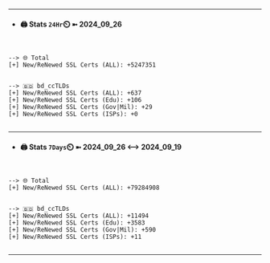 

---
- #### 🖨️ **Stats** `24Hr`⏲️ ➼ 2024_09_26
```console


--> 🌐 Total
[+] New/ReNewed SSL Certs (ALL): +5247351


--> 🇧🇩 bd_ccTLDs
[+] New/ReNewed SSL Certs (ALL): +637
[+] New/ReNewed SSL Certs (Edu): +106
[+] New/ReNewed SSL Certs (Gov|Mil): +29
[+] New/ReNewed SSL Certs (ISPs): +0


```

---
- #### 🖨️ **Stats** `7Days`⏲️ ➼ 2024_09_26 <--> 2024_09_19
```console


--> 🌐 Total
[+] New/ReNewed SSL Certs (ALL): +79284908


--> 🇧🇩 bd_ccTLDs
[+] New/ReNewed SSL Certs (ALL): +11494
[+] New/ReNewed SSL Certs (Edu): +3583
[+] New/ReNewed SSL Certs (Gov|Mil): +590
[+] New/ReNewed SSL Certs (ISPs): +11


```

---

